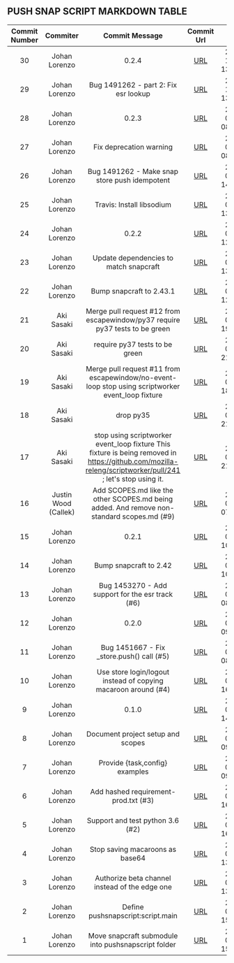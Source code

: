 ## PUSH SNAP SCRIPT MARKDOWN TABLE

| Commit Number | Commiter | Commit Message | Commit Url | Date | 
|:---:|:----:|:----------------------------------:|:------:|:----:| 
|30|Johan Lorenzo|0.2.4|[URL](https://github.com/mozilla-releng/pushsnapscript/commit/1de161f0b36d3840806fecf41c5b84f30e1ac8df)|2018-10-05 13:09:12 
|29|Johan Lorenzo|Bug 1491262 - part 2: Fix esr lookup|[URL](https://github.com/mozilla-releng/pushsnapscript/commit/45c2f94c2cfc0852f996c68a94549298ba9eb4a6)|2018-10-05 13:05:20 
|28|Johan Lorenzo|0.2.3|[URL](https://github.com/mozilla-releng/pushsnapscript/commit/46ce3fda359015916a55fb6c6e3eca19816597a2)|2018-09-25 08:43:04 
|27|Johan Lorenzo|Fix deprecation warning|[URL](https://github.com/mozilla-releng/pushsnapscript/commit/ed0c6c0e2d432ffe6f9fdcacc9b02832ee61af08)|2018-09-25 08:35:36 
|26|Johan Lorenzo|Bug 1491262 - Make snap store push idempotent|[URL](https://github.com/mozilla-releng/pushsnapscript/commit/09b8fccbeddb9c727d5b8df8fd95c00c86471c5f)|2018-09-21 14:35:37 
|25|Johan Lorenzo|Travis: Install libsodium|[URL](https://github.com/mozilla-releng/pushsnapscript/commit/3e919626fd98abb226babbdb3b71bd3dbf71ac5d)|2018-09-19 13:15:26 
|24|Johan Lorenzo|0.2.2|[URL](https://github.com/mozilla-releng/pushsnapscript/commit/7a139bdfab9f3a34accb99c88443291dfd1315f1)|2018-09-18 12:50:11 
|23|Johan Lorenzo|Update dependencies to match snapcraft|[URL](https://github.com/mozilla-releng/pushsnapscript/commit/5804773851d8eed1bc1385ae6be8398f3e7ab6ce)|2018-09-18 13:40:35 
|22|Johan Lorenzo|Bump snapcraft to 2.43.1|[URL](https://github.com/mozilla-releng/pushsnapscript/commit/aa333bbdcfff68fc240155efa4b068eae5a677f6)|2018-09-18 12:26:46 
|21|Aki Sasaki|Merge pull request #12 from escapewindow/py37  require py37 tests to be green|[URL](https://github.com/mozilla-releng/pushsnapscript/commit/bb02a024f5023aaacc233d5e07a708b736b5f520)|2018-07-31 19:55:24 
|20|Aki Sasaki|require py37 tests to be green|[URL](https://github.com/mozilla-releng/pushsnapscript/commit/ce27f9953dd9a02bf8c3cc92dd36b5a9458d268d)|2018-07-27 21:57:48 
|19|Aki Sasaki|Merge pull request #11 from escapewindow/no-event-loop  stop using scriptworker event_loop fixture|[URL](https://github.com/mozilla-releng/pushsnapscript/commit/3a4530b06601c099421a048172242c61de9cc852)|2018-07-30 18:34:57 
|18|Aki Sasaki|drop py35|[URL](https://github.com/mozilla-releng/pushsnapscript/commit/16f708710fe2b1b6c16339fa3fb359fd2c72f246)|2018-07-04 21:38:26 
|17|Aki Sasaki|stop using scriptworker event_loop fixture  This fixture is being removed in https://github.com/mozilla-releng/scriptworker/pull/241 ; let's stop using it.|[URL](https://github.com/mozilla-releng/pushsnapscript/commit/77f119e5703a909c23bf68a871dbe6a5d7939466)|2018-07-04 21:33:39 
|16|Justin Wood (Callek)|Add SCOPES.md like the other SCOPES.md being added. And remove non-standard scopes.md (#9)|[URL](https://github.com/mozilla-releng/pushsnapscript/commit/163e9f3e31a9814d9c7ee1046bdca26cc683be4a)|2018-05-31 07:45:55 
|15|Johan Lorenzo|0.2.1|[URL](https://github.com/mozilla-releng/pushsnapscript/commit/aab7ccf6d7476ebd719a7ffcd1179f4ad41b53c6)|2018-05-15 10:20:49 
|14|Johan Lorenzo|Bump snapcraft to 2.42|[URL](https://github.com/mozilla-releng/pushsnapscript/commit/ebbb90925a09882fcf394ed5eb8c3e064e237a61)|2018-05-15 10:16:19 
|13|Johan Lorenzo|Bug 1453270 - Add support for the esr track (#6)|[URL](https://github.com/mozilla-releng/pushsnapscript/commit/87a9f3b5b477f7fb3d8a5f27652b714dbe9a5cf2)|2018-04-17 08:57:23 
|12|Johan Lorenzo|0.2.0|[URL](https://github.com/mozilla-releng/pushsnapscript/commit/e199e54ae36ae7931f45a4436a55ae3d79c7222f)|2018-04-09 09:55:23 
|11|Johan Lorenzo|Bug 1451667 - Fix _store.push() call (#5)|[URL](https://github.com/mozilla-releng/pushsnapscript/commit/3482c990129ba75bff3d2f5dd7b9e9f8bc687fb0)|2018-04-09 08:24:38 
|10|Johan Lorenzo|Use store login/logout instead of copying macaroon around (#4)|[URL](https://github.com/mozilla-releng/pushsnapscript/commit/de0943039052006086e7f7be42749ee372844ae5)|2018-04-06 16:03:01 
|9|Johan Lorenzo|0.1.0|[URL](https://github.com/mozilla-releng/pushsnapscript/commit/e7ac087463cd2037fa615334266ce584dc1f3553)|2018-04-04 14:16:53 
|8|Johan Lorenzo|Document project setup and scopes|[URL](https://github.com/mozilla-releng/pushsnapscript/commit/70d30658bfe014fe33fba6cc647cef29cd701561)|2018-03-30 09:36:13 
|7|Johan Lorenzo|Provide {task,config} examples|[URL](https://github.com/mozilla-releng/pushsnapscript/commit/ab840c3b1379ae0186085a1015a5549db3aab68e)|2018-03-30 09:35:08 
|6|Johan Lorenzo|Add hashed requirement-prod.txt (#3)|[URL](https://github.com/mozilla-releng/pushsnapscript/commit/6f00744162a593f1720976a72ffa4d6517cc72a5)|2018-03-30 16:30:25 
|5|Johan Lorenzo|Support and test python 3.6 (#2)|[URL](https://github.com/mozilla-releng/pushsnapscript/commit/1b040ef3c04d59d9f65802a2b6bd8ab190df4386)|2018-03-30 16:30:14 
|4|Johan Lorenzo|Stop saving macaroons as base64|[URL](https://github.com/mozilla-releng/pushsnapscript/commit/5afcdce50e0592ddb73be5193bfd3d3a337ecd45)|2018-03-28 13:26:56 
|3|Johan Lorenzo|Authorize beta channel instead of the edge one|[URL](https://github.com/mozilla-releng/pushsnapscript/commit/71a0340a2450e40a33107a9defcacc777123885a)|2018-03-28 13:26:00 
|2|Johan Lorenzo|Define pushsnapscript:script.main|[URL](https://github.com/mozilla-releng/pushsnapscript/commit/994be8ce2202c8de8a3b19b8b5d4795246955d29)|2018-03-26 15:38:24 
|1|Johan Lorenzo|Move snapcraft submodule into pushsnapscript folder|[URL](https://github.com/mozilla-releng/pushsnapscript/commit/7ec365436f136eb2cd569c2a34aa745b11f9cb83)|2018-03-26 15:18:54 


